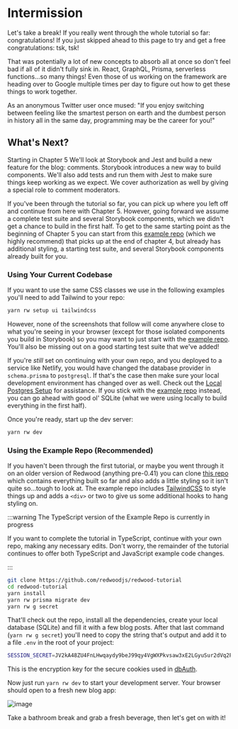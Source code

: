 # Intermission

Let's take a break! If you really went through the whole tutorial so far: congratulations! If you just skipped ahead to this page to try and get a free congratulations: tsk, tsk!

That was potentially a lot of new concepts to absorb all at once so don't feel bad if all of it didn't fully sink in. React, GraphQL, Prisma, serverless functions...so many things! Even those of us working on the framework are heading over to Google multiple times per day to figure out how to get these things to work together.

As an anonymous Twitter user once mused: "If you enjoy switching between feeling like the smartest person on earth and the dumbest person in history all in the same day, programming may be the career for you!"

## What's Next?

Starting in Chapter 5 We'll look at Storybook and Jest and build a new feature for the blog: comments. Storybook introduces a new way to build components. We'll also add tests and run them with Jest to make sure things keep working as we expect. We cover authorization as well by giving a special role to comment moderators.

If you've been through the tutorial so far, you can pick up where you left off and continue from here with Chapter 5. However, going forward we assume a complete test suite and several Storybook components, which we didn't get a chance to build in the first half. To get to the same starting point as the beginning of Chapter 5 you can start from this [example repo](https://github.com/redwoodjs/redwood-tutorial) (which we highly recommend) that picks up at the end of chapter 4, but already has additional styling, a starting test suite, and several Storybook components already built for you.

### Using Your Current Codebase

If you want to use the same CSS classes we use in the following examples you'll need to add Tailwind to your repo:

```bash
yarn rw setup ui tailwindcss
```

However, none of the screenshots that follow will come anywhere close to what you're seeing in your browser (except for those isolated components you build in Storybook) so you may want to just start with the [example repo](https://github.com/redwoodjs/redwood-tutorial). You'll also be missing out on a good starting test suite that we've added!

If you're *still* set on continuing with your own repo, and you deployed to a service like Netlify, you would have changed the database provider in `schema.prisma` to `postgresql`. If that's the case then make sure your local development environment has changed over as well. Check out the [Local Postgres Setup](../local-postgres-setup.md) for assistance. If you stick with the [example repo](https://github.com/redwoodjs/redwood-tutorial) instead, you can go ahead with good ol' SQLite (what we were using locally to build everything in the first half).

Once you're ready, start up the dev server:

```bash
yarn rw dev
```

### Using the Example Repo (Recommended)

If you haven't been through the first tutorial, or maybe you went through it on an older version of Redwood (anything pre-0.41) you can clone [this repo](https://github.com/redwoodjs/redwood-tutorial) which contains everything built so far and also adds a little styling so it isn't quite so...tough to look at. The example repo includes [TailwindCSS](https://tailwindcss.com) to style things up and adds a `<div>` or two to give us some additional hooks to hang styling on.

:::warning The TypeScript version of the Example Repo is currently in progress

If you want to complete the tutorial in TypeScript, continue with your own repo, making any necessary edits. Don't worry, the remainder of the tutorial continues to offer both TypeScript and JavaScript example code changes.

:::

```bash
git clone https://github.com/redwoodjs/redwood-tutorial
cd redwood-tutorial
yarn install
yarn rw prisma migrate dev
yarn rw g secret
```

That'll check out the repo, install all the dependencies, create your local database (SQLite) and fill it with a few blog posts. After that last command (`yarn rw g secret`) you'll need to copy the string that's output and add it to a file `.env` in the root of your project:

```bash title=".env"
SESSION_SECRET=JV2kA48ZU4FnLHwqaydy9beJ99qy4VgWXPkvsaw3xE2LGyuSur2dVq2PsPkPfygr
```

This is the encryption key for the secure cookies used in [dbAuth](/docs/tutorial/chapter4/authentication#session-secret).

Now just run `yarn rw dev` to start your development server. Your browser should open to a fresh new blog app:

![image](https://user-images.githubusercontent.com/300/101423176-54e93780-38ad-11eb-9230-ba8557764eb4.png)

Take a bathroom break and grab a fresh beverage, then let's get on with it!
